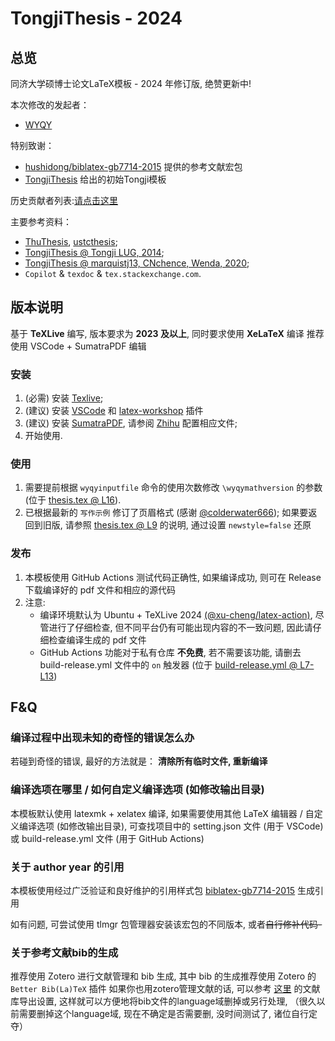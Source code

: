 # TongjiThesis - 2024
## 总览
同济大学硕博士论文LaTeX模板 - 2024 年修订版, 绝赞更新中!

本次修改的发起者：
* [WYQY](https://github.com/wyqy)

特别致谢：
* [hushidong/biblatex-gb7714-2015](https://github.com/hushidong/biblatex-gb7714-2015) 提供的参考文献宏包
* [TongjiThesis](https://github.com/marquistj13/TongjiThesis) 给出的初始Tongji模板

历史贡献者列表:[请点击这里](https://github.com/marquistj13/TongjiThesis/graphs/contributors)

主要参考资料：
* [ThuThesis](https://github.com/tuna/thuthesis), [ustcthesis](https://github.com/ustctug/ustcthesis);
* [TongjiThesis @ Tongji LUG, 2014](https://sourceforge.net/projects/tongjithesis/);
* [TongjiThesis @ marquistj13, CNchence, Wenda, 2020](https://github.com/marquistj13/TongjiThesis);
* ``Copilot`` \& ``texdoc`` \& ``tex.stackexchange.com``.

## 版本说明
基于 __TeXLive__ 编写, 版本要求为 __2023 及以上__, 同时要求使用 __XeLaTeX__ 编译
推荐使用 VSCode + SumatraPDF 编辑

### 安装
1. (必需) 安装 [Texlive](https://mirrors.tuna.tsinghua.edu.cn/ctan/systems/texlive/Images/);
1. (建议) 安装 [VSCode](https://code.visualstudio.com/) 和 [latex-workshop](https://marketplace.visualstudio.com/items?itemName=James-Yu.latex-workshop) 插件
1. (建议) 安装 [SumatraPDF](https://www.sumatrapdfreader.org/free-pdf-reader), 请参阅 [Zhihu](https://zhuanlan.zhihu.com/p/95330916) 配置相应文件;
1. 开始使用.

### 使用
1. 需要提前根据 ``wyqyinputfile`` 命令的使用次数修改 ``\wyqymathversion`` 的参数 (位于 [thesis.tex @ L16](https://github.com/wyqy/TongjiThesis_Proto/blob/main/thesis.tex#L16)).
1. 已根据最新的 ``写作示例`` 修订了页眉格式 (感谢 [@colderwater666](https://github.com/colderwater666)); 如果要返回到旧版, 请参照 [thesis.tex @ L9](https://github.com/wyqy/TongjiThesis_Proto/blob/main/thesis.tex#L9) 的说明, 通过设置 ``newstyle=false`` 还原

### 发布
1. 本模板使用 GitHub Actions 测试代码正确性, 如果编译成功, 则可在 Release 下载编译好的 pdf 文件和相应的源代码
1. 注意:
   - 编译环境默认为 Ubuntu + TeXLive 2024 [(@xu-cheng/latex-action)](https://www.github.com/xu-cheng/latex-action/tree/v3/), 尽管进行了仔细检查, 但不同平台仍有可能出现内容的不一致问题, 因此请仔细检查编译生成的 pdf 文件
   - GitHub Actions 功能对于私有仓库 __不免费__, 若不需要该功能, 请删去 build-release.yml 文件中的 ``on`` 触发器 (位于 [build-release.yml @ L7-L13](https://github.com/wyqy/TongjiThesis_Proto/blob/main/.github/workflows/build-release.yml#L7-L13))

## F&Q
### 编译过程中出现未知的奇怪的错误怎么办
若碰到奇怪的错误, 最好的方法就是： __清除所有临时文件, 重新编译__
### 编译选项在哪里 / 如何自定义编译选项 (如修改输出目录)
本模板默认使用 latexmk + xelatex 编译, 如果需要使用其他 LaTeX 编辑器 / 自定义编译选项 (如修改输出目录), 可查找项目中的 setting.json 文件 (用于 VSCode) 或 build-release.yml 文件 (用于 GitHub Actions)

### 关于 author year 的引用
本模板使用经过广泛验证和良好维护的引用样式包 [biblatex-gb7714-2015](https://github.com/hushidong/biblatex-gb7714-2015) 生成引用

如有问题, 可尝试使用 tlmgr 包管理器安装该宏包的不同版本, 或者~~自行修补代码-~~

### 关于参考文献bib的生成
推荐使用 Zotero 进行文献管理和 bib 生成, 其中 bib 的生成推荐使用 Zotero 的 `Better Bib(La)TeX` 插件
如果你也用zotero管理文献的话, 可以参考 [这里](https://marquistj13.github.io/MyBlog/2018/05/zotero-export/#%E8%B0%83%E6%95%99better-bibtex-%E6%8F%92%E4%BB%B6%E7%94%9F%E6%88%90%E7%9A%84bib%E6%96%87%E4%BB%B6%E7%9A%84field) 的文献库导出设置, 这样就可以方便地将bib文件的language域删掉或另行处理, （很久以前需要删掉这个language域, 现在不确定是否需要删, 没时间测试了, 诸位自行定夺）
